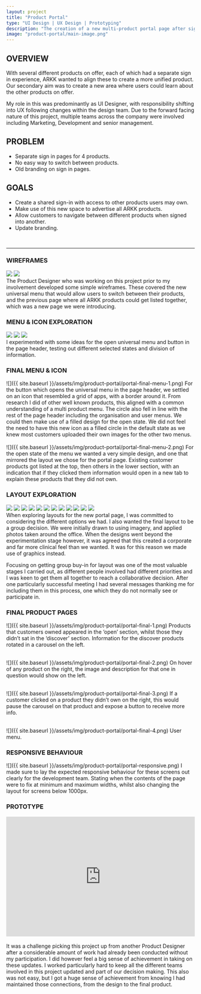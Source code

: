 ```yaml
---
layout: project
title: "Product Portal"
type: "UI Design | UX Design | Prototyping"
description: "The creation of a new multi-product portal page after signing in, for financial automation platform ARKK Solutions."
image: "product-portal/main-image.png"
---
```


## OVERVIEW
With several different products on offer, each of which had a separate sign in experience, ARKK wanted to align these to create a more unified product. Our secondary aim was to create a new area where users could learn about the other products on offer.

My role in this was predominantly as UI Designer, with responsibility shifting into UX following changes within the design team. Due to the forward facing nature of this project, multiple teams across the company were involved including Marketing, Development and senior management.

## PROBLEM
- Separate sign in pages for 4 products.
- No easy way to switch between products.
- Old branding on sign in pages.

## GOALS
- Create a shared sign-in with access to other products users may own. 
- Make use of this new space to advertise all ARKK products.
- Allow customers to navigate between different products when signed into another.
- Update branding.

<br>

---

### WIREFRAMES
<div class="row two-image">
    <img src="{{ site.baseurl }}/assets/img/product-portal/portal-wireframes-1.png">
    <img src="{{ site.baseurl }}/assets/img/product-portal/portal-wireframes-2.png">
</div>
The Product Designer who was working on this project prior to my involvement developed some simple wireframes. These covered the new universal menu that would allow users to switch between their products, and the previous page where all ARKK products could get listed together, which was a new page we were introducing.

### MENU & ICON EXPLORATION
<div class="row three-image">
    <img src="{{ site.baseurl }}/assets/img/product-portal/portal-menu-icon-1.png">
    <img src="{{ site.baseurl }}/assets/img/product-portal/portal-menu-icon-2.png">
    <img src="{{ site.baseurl }}/assets/img/product-portal/portal-menu-icon-3.png">
</div>
I experimented with some ideas for the open universal menu and button in the page header, testing out different selected states and division of information. 

### FINAL MENU & ICON
![]({{ site.baseurl }}/assets/img/product-portal/portal-final-menu-1.png)
For the button which opens the universal menu in the page header, we settled on an icon that resembled a grid of apps, with a border around it. From research I did of other well known products, this aligned with a common understanding of a multi product menu. The circle also fell in line with the rest of the page header including the organisation and user menus. We could then make use of a filled design for the open state. We did not feel the need to have this new icon as a filled circle in the default state as we knew most customers uploaded their own images for the other two menus.
<br>
<br>
![]({{ site.baseurl }}/assets/img/product-portal/portal-final-menu-2.png)
For the open state of the menu we wanted a very simple design, and one that mirrored the layout we chose for the portal page. Existing customer products got listed at the top, then others in the lower section, with an indication that if they clicked them information would open in a new tab to explain these products that they did not own.

### LAYOUT EXPLORATION
<div class="row three-column mb32">
    <img src="{{ site.baseurl }}/assets/img/product-portal/portal-exploration-1.png">
    <img src="{{ site.baseurl }}/assets/img/product-portal/portal-exploration-2.png">
    <img src="{{ site.baseurl }}/assets/img/product-portal/portal-exploration-3.png">
    <img src="{{ site.baseurl }}/assets/img/product-portal/portal-exploration-4.png">
    <img src="{{ site.baseurl }}/assets/img/product-portal/portal-exploration-5.png">
    <img src="{{ site.baseurl }}/assets/img/product-portal/portal-exploration-6.png">
    <img src="{{ site.baseurl }}/assets/img/product-portal/portal-exploration-7.png">
    <img src="{{ site.baseurl }}/assets/img/product-portal/portal-exploration-8.png">
    <img src="{{ site.baseurl }}/assets/img/product-portal/portal-exploration-9.png">
    <img src="{{ site.baseurl }}/assets/img/product-portal/portal-exploration-10.png">
    <img src="{{ site.baseurl }}/assets/img/product-portal/portal-exploration-11.png">
    <img src="{{ site.baseurl }}/assets/img/product-portal/portal-exploration-12.png">
</div>
When exploring layouts for the new portal page, I was committed to considering the different options we had. I also wanted the final layout to be a group decision. We were initially drawn to using imagery, and applied photos taken around the office. When the designs went beyond the experimentation stage however, it was agreed that this created a corporate and far more clinical feel than we wanted. It was for this reason we made use of graphics instead.

Focusing on getting group buy-in for layout was one of the most valuable stages I carried out, as different people involved had different priorities and I was keen to get them all together to reach a collaborative decision. After one particularly successful meeting I had several messages thanking me for including them in this process, one which they do not normally see or participate in.


### FINAL PRODUCT PAGES
![]({{ site.baseurl }}/assets/img/product-portal/portal-final-1.png)
Products that customers owned appeared in the ‘open’ section, whilst those they didn’t sat in the ‘discover’ section. Information for the discover products rotated in a carousel on the left.
<br>
<br>

![]({{ site.baseurl }}/assets/img/product-portal/portal-final-2.png)
On hover of any product on the right, the image and description for that one in question would show on the left.
<br>
<br>

![]({{ site.baseurl }}/assets/img/product-portal/portal-final-3.png)
If a customer clicked on a product they didn’t own on the right, this would pause the carousel on that product and expose a button to receive more info.
<br>
<br>

![]({{ site.baseurl }}/assets/img/product-portal/portal-final-4.png)
User menu.


### RESPONSIVE BEHAVIOUR
![]({{ site.baseurl }}/assets/img/product-portal/portal-responsive.png)
I made sure to lay the expected responsive behaviour for these screens out clearly for the development team. Stating when the contents of the page were to fix at minimum and maximum widths, whilst also changing the layout for screens below 1000px.

### PROTOTYPE
<div style="padding:63.08% 0 0 0;position:relative;border: 1px solid #dadada;border-top: 0;"><iframe src="https://player.vimeo.com/video/1008412221?badge=0&amp;autopause=0&amp;player_id=0&amp;app_id=58479" frameborder="0" allow="autoplay; fullscreen; picture-in-picture; clipboard-write" style="position:absolute;top:0;left:0;width:100%;height:100%;" title="Product portal"></iframe></div><script src="https://player.vimeo.com/api/player.js"></script>
<br>
It was a challenge picking this project up from another Product Designer after a considerable amount of work had already been conducted without my participation. I did however feel a big sense of achievement in taking on these updates. I worked particularly hard to keep all the different teams involved in this project updated and part of our decision making. This also was not easy, but I got a huge sense of achievement from knowing I had maintained those connections, from the design to the final product. 